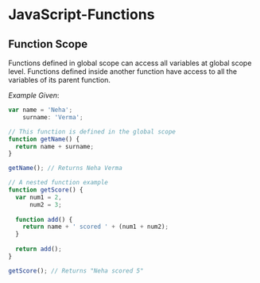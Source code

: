 # JavaScript-Functions

## Function Scope

Functions defined in global scope can access all variables at global scope level. 
Functions defined inside another function have access to all the variables of its parent function.

_Example Given_:

```javascript
var name = 'Neha';
    surname: 'Verma';

// This function is defined in the global scope
function getName() {
  return name + surname;
}

getName(); // Returns Neha Verma

// A nested function example
function getScore() {
  var num1 = 2,
      num2 = 3;
  
  function add() {
    return name + ' scored ' + (num1 + num2);
  }
  
  return add();
}

getScore(); // Returns "Neha scored 5"
```

